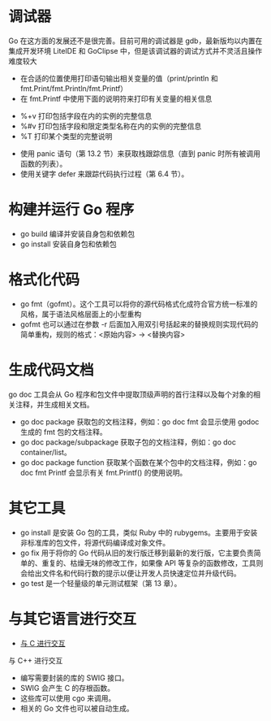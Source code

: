 # 调试器
Go 在这方面的发展还不是很完善。目前可用的调试器是 gdb，最新版均以内置在集成开发环境 LiteIDE 和 GoClipse 中，但是该调试器的调试方式并不灵活且操作难度较大
* 在合适的位置使用打印语句输出相关变量的值（print/println 和 fmt.Print/fmt.Println/fmt.Printf）
* 在 fmt.Printf 中使用下面的说明符来打印有关变量的相关信息
- %+v 打印包括字段在内的实例的完整信息
- %#v 打印包括字段和限定类型名称在内的实例的完整信息
- %T 打印某个类型的完整说明
* 使用 panic 语句（第 13.2 节）来获取栈跟踪信息（直到 panic 时所有被调用函数的列表）。
* 使用关键字 defer 来跟踪代码执行过程（第 6.4 节）。

# 构建并运行 Go 程序
* go build 编译并安装自身包和依赖包
* go install 安装自身包和依赖包

# 格式化代码
* go fmt（gofmt）。这个工具可以将你的源代码格式化成符合官方统一标准的风格，属于语法风格层面上的小型重构
* gofmt 也可以通过在参数 -r 后面加入用双引号括起来的替换规则实现代码的简单重构，规则的格式：<原始内容> -> <替换内容>

# 生成代码文档
go doc 工具会从 Go 程序和包文件中提取顶级声明的首行注释以及每个对象的相关注释，并生成相关文档。
* go doc package 获取包的文档注释，例如：go doc fmt 会显示使用 godoc 生成的 fmt 包的文档注释。
* go doc package/subpackage 获取子包的文档注释，例如：go doc container/list。
* go doc package function 获取某个函数在某个包中的文档注释，例如：go doc fmt Printf 会显示有关 fmt.Printf() 的使用说明。

# 其它工具
* go install 是安装 Go 包的工具，类似 Ruby 中的 rubygems。主要用于安装非标准库的包文件，将源代码编译成对象文件。
* go fix 用于将你的 Go 代码从旧的发行版迁移到最新的发行版，它主要负责简单的、重复的、枯燥无味的修改工作，如果像 API 等复杂的函数修改，工具则会给出文件名和代码行数的提示以便让开发人员快速定位并升级代码。
* go test 是一个轻量级的单元测试框架（第 13 章）。

# 与其它语言进行交互
* [与 C 进行交互](http://golang.org/cmd/cgo)

与 C++ 进行交互
* 编写需要封装的库的 SWIG 接口。
* SWIG 会产生 C 的存根函数。
* 这些库可以使用 cgo 来调用。
* 相关的 Go 文件也可以被自动生成。